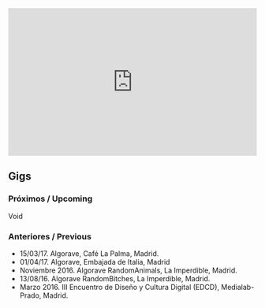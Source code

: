 


<iframe width="100%" height="300" scrolling="no" frameborder="no" src="https://w.soundcloud.com/player/?url=https%3A//api.soundcloud.com/playlists/227928334&amp;color=%23ff5500&amp;auto_play=false&amp;hide_related=false&amp;show_comments=true&amp;show_user=true&amp;show_reposts=false&amp;show_teaser=true&amp;visual=true"></iframe>

## Gigs
### Próximos / Upcoming
Void

### Anteriores / Previous
- 15/03/17. Algorave, Café La Palma, Madrid.
- 01/04/17. Algorave, Embajada de Italia, Madrid
- Noviembre 2016. Algorave RandomAnimals, La Imperdible, Madrid.
- 13/08/16. Algorave RandomBitches, La Imperdible, Madrid.
- Marzo 2016. III Encuentro de Diseño y Cultura Digital (EDCD), Medialab-Prado, Madrid.
